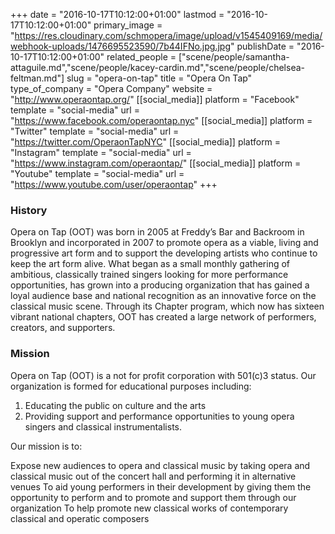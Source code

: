 +++
date = "2016-10-17T10:12:00+01:00"
lastmod = "2016-10-17T10:12:00+01:00"
primary_image = "https://res.cloudinary.com/schmopera/image/upload/v1545409169/media/webhook-uploads/1476695523590/7b44IFNo.jpg.jpg"
publishDate = "2016-10-17T10:12:00+01:00"
related_people = ["scene/people/samantha-attaguile.md","scene/people/kacey-cardin.md","scene/people/chelsea-feltman.md"]
slug = "opera-on-tap"
title = "Opera On Tap"
type_of_company = "Opera Company"
website = "http://www.operaontap.org/"
[[social_media]]
platform = "Facebook"
template = "social-media"
url = "https://www.facebook.com/operaontap.nyc"
[[social_media]]
platform = "Twitter"
template = "social-media"
url = "https://twitter.com/OperaonTapNYC"
[[social_media]]
platform = "Instagram"
template = "social-media"
url = "https://www.instagram.com/operaontap/"
[[social_media]]
platform = "Youtube"
template = "social-media"
url = "https://www.youtube.com/user/operaontap"
+++

### History

Opera on Tap (OOT) was born in 2005 at Freddy’s Bar and Backroom in Brooklyn and incorporated in 2007 to promote opera as a viable, living and progressive art form and to support the developing artists who continue to keep the art form alive. What began as a small monthly gathering of ambitious, classically trained singers looking for more performance opportunities, has grown into a producing organization that has gained a loyal audience base and national recognition as an innovative force on the classical music scene. Through its Chapter program, which now has sixteen vibrant national chapters, OOT has created a large network of performers, creators, and supporters.

### Mission

Opera on Tap (OOT) is a not for profit corporation with 501(c)3 status. Our organization is formed for educational purposes including:
1) Educating the public on culture and the arts
2) Providing support and performance opportunities to young opera singers and classical instrumentalists.

Our mission is to:

Expose new audiences to opera and classical music by taking opera and classical music out of the concert hall and performing it in alternative venues
To aid young performers in their development by giving them the opportunity to perform and to promote and support them through our organization
To help promote new classical works of contemporary classical and operatic composers
